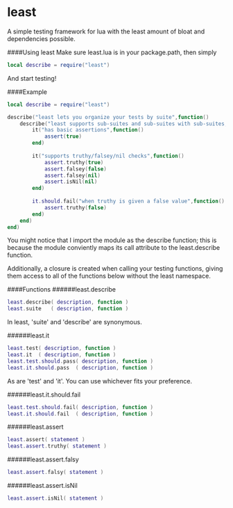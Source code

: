 least
=======

A simple testing framework for lua with the least amount of bloat and dependencies possible.

####Using least
Make sure least.lua is in your package.path, then simply
```lua
local describe = require("least")
```
And start testing!

####Example
```lua
local describe = require("least")

describe("least lets you organize your tests by suite",function()
    describe("least supports sub-suites and sub-suites with sub-suites, and so on",function()
        it("has basic assertions",function()
            assert(true)
        end)
        
        it("supports truthy/falsey/nil checks",function()
            assert.truthy(true)
            assert.falsey(false)
            assert.falsey(nil)
            assert.isNil(nil)
        end)
        
        it.should.fail("when truthy is given a false value",function()
            assert.truthy(false)
        end)
    end)
end)
```
You might notice that I import the module as the describe function; this is because the module conviently maps its call attribute to the least.describe function.

Additionally, a closure is created when calling your testing functions, giving them access to all of the functions below without the least namespace.


####Functions
######least.describe
```lua
least.describe( description, function )
least.suite   ( description, function )
```
In least, 'suite' and 'describe' are synonymous.

######least.it
```lua
least.test( description, function )
least.it  ( description, function )
least.test.should.pass( description, function )
least.it.should.pass  ( description, function )
```
As are 'test' and 'it'. You can use whichever fits your preference.

######least.it.should.fail
```lua
least.test.should.fail( description, function )
least.it.should.fail  ( description, function )
```

######least.assert
```lua
least.assert( statement )
least.assert.truthy( statement )
```

######least.assert.falsy
```lua
least.assert.falsy( statement )
```

######least.assert.isNil
```lua
least.assert.isNil( statement )
```
